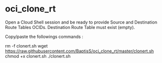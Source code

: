 # oci_clone_rt

Open a Cloud Shell session and be ready to provide Source and Destination Route Tables OCIDs. Destination Route Table must exist (empty).

Copy/paste the followings commands :

  rm -f clonert.sh
  wget https://raw.githubusercontent.com/BaptisS/oci_clone_rt/master/clonert.sh
  chmod +x clonert.sh
  ./clonert.sh
